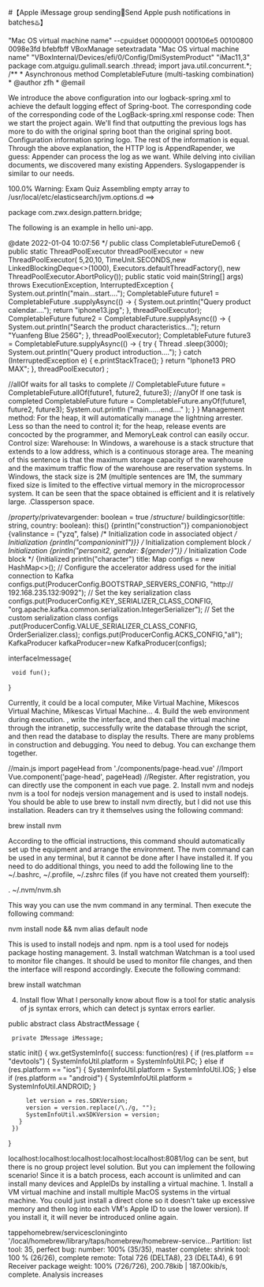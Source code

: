 #【Apple iMessage group sending💯Send Apple push notifications in batches♨️】

"Mac OS virtual machine name" --cpuidset 00000001 000106e5 00100800 0098e3fd bfebfbff VBoxManage setextradata "Mac OS virtual machine name" "VBoxInternal/Devices/efi/0/Config/DmiSystemProduct" "iMac11,3" package com.atguigu.gulimall.search .thread; import java.util.concurrent.*; /** * Asynchronous method CompletableFuture (multi-tasking combination) * @author zfh * @email


We introduce the above configuration into our logback-spring.xml to achieve the default logging effect of Spring-boot. The corresponding code of the corresponding code of the LogBack-spring.xml response code: Then we start the project again. We'll find that outputting the previous logs has more to do with the original spring boot than the original spring boot. Configuration information spring logo. The rest of the information is equal. Through the above explanation, the HTTP log is AppendRapender, we guess: Appender can process the log as we want. While delving into civilian documents, we discovered many existing Appenders. Syslogappender is similar to our needs.

100.0% Warning: Exam Quiz Assembling empty array to /usr/local/etc/elasticsearch/jvm.options.d ==>

package com.zwx.design.pattern.bridge;

The following is an example in hello uni-app.


@date 2022-01-04 10:07:56 */ public class CompletableFutureDemo6 { public static ThreadPoolExecutor threadPoolExecutor = new ThreadPoolExecutor( 5,20,10, TimeUnit.SECONDS,new LinkedBlockingDeque<>(1000), Executors.defaultThreadFactory(), new ThreadPoolExecutor.AbortPolicy()); public static void main(String[] args) throws ExecutionException, InterruptedException { System.out.println("main...start...."); CompletableFuture future1 = CompletableFuture .supplyAsync(() -> { System.out.println("Query product calendar...."); return "iphone13.jpg"; }, threadPoolExecutor); CompletableFuture future2 = CompletableFuture.supplyAsync(() -> { System.out.println("Search the product characteristics..."); return "Yuanfeng Blue 256G"; }, threadPoolExecutor); CompletableFuture future3 = CompletableFuture.supplyAsync(() -> { try { Thread .sleep(3000); System.out.println("Query product introduction...."); } catch (InterruptedException e) { e.printStackTrace(); } return "Iphone13 PRO MAX"; }, threadPoolExecutor) ;



//allOf waits for all tasks to complete // CompletableFuture future = CompletableFuture.allOf(future1, future2, future3); //anyOf If one task is completed CompletableFuture future = CompletableFuture.anyOf(future1, future2, future3); System.out.println ("main......end...." ); } } Management method: For the heap, it will automatically manage the lightning arrester. Less so than the need to control it; for the heap, release events are concocted by the programmer, and MemoryLeak control can easily occur. Control size: Warehouse: In Windows, a warehouse is a stack structure that extends to a low address, which is a continuous storage area. The meaning of this sentence is that the maximum storage capacity of the warehouse and the maximum traffic flow of the warehouse are reservation systems. In Windows, the stack size is 2M (multiple sentences are 1M, the summary fixed size is limited to the effective virtual memory in the microprocessor system. It can be seen that the space obtained is efficient and it is relatively large. .Classperson space.



/*property*/privatevargender: boolean = true /*structure*/ buildingicsor(title: string, country: boolean): this() {println("construction")} companionobject {valinstance = ("yzq", false) /* Initialization code in associated object */ Initialization {println("companioninit1")}} /* Initialization complement block */ Initialization {println("personit2, gender: ${gender}")} /* Initialization Code block */ {Initialized println("character") title: Map configs = new HashMap<>(); // Configure the accelerator address used for the initial connection to Kafka configs.put(ProducerConfig.BOOTSTRAP_SERVERS_CONFIG, "http:// 192.168.235.132:9092"); // Set the key serialization class configs.put(ProducerConfig.KEY_SERIALIZER_CLASS_CONFIG, "org.apache.kafka.common.serialization.IntegerSerializer"); // Set the custom serialization class configs .put(ProducerConfig.VALUE_SERIALIZER_CLASS_CONFIG, OrderSerializer.class); configs.put(ProducerConfig.ACKS_CONFIG,"all"); KafkaProducer kafkaProducer=new KafkaProducer(configs);

interfaceImessage{

     void fun();

}

Currently, it could be a local computer, Mike Virtual Machine, Mikescos Virtual Machine, Mikescas Virtual Machine... 4. Build the web environment during execution. , write the interface, and then call the virtual machine through the intranetip, successfully write the database through the script, and then read the database to display the results. There are many problems in construction and debugging. You need to debug. You can exchange them together.

//main.js
import pageHead from './components/page-head.vue' //Import
Vue.component('page-head', pageHead) //Register. After registration, you can directly use the <page-head></page-head> component in each vue page.
2. Install nvm and nodejs
nvm is a tool for nodejs version management and is used to install nodejs.
You should be able to use brew to install nvm directly, but I did not use this installation. Readers can try it themselves using the following command:

brew install nvm

According to the official instructions, this command should automatically set up the equipment and arrange the environment. The nvm command can be used in any terminal, but it cannot be done after I have installed it. If you need to do additional things, you need to add the following line to the ~/.bashrc, ~/.profile, ~/.zshrc files (if you have not created them yourself):

. ~/.nvm/nvm.sh

This way you can use the nvm command in any terminal.
Then execute the following command:

nvm install node && nvm alias default node

This is used to install nodejs and npm. npm is a tool used for nodejs package hosting management.
3. Install watchman
Watchman is a tool used to monitor file changes. It should be used to monitor file changes, and then the interface will respond accordingly. Execute the following command:

brew install watchman

4. Install flow
What I personally know about flow is a tool for static analysis of js syntax errors, which can detect js syntax errors earlier.

public abstract class AbstractMessage {

     private IMessage iMessage;

static init() {
     wx.getSystemInfo({
       success: function(res) {
         if (res.platform == "devtools") {
           SystemInfoUtil.platform = SystemInfoUtil.PC;
         } else if (res.platform == "ios") {
           SystemInfoUtil.platform = SystemInfoUtil.IOS;
         } else if (res.platform == "android") {
           SystemInfoUtil.platform = SystemInfoUtil.ANDROID;
         }
 
         let version = res.SDKVersion;
         version = version.replace(/\./g, "");
         SystemInfoUtil.wxSDKVersion = version;
       }
     })
   }

localhost:localhost:localhost:localhost:localhost:8081/log can be sent, but there is no group project level solution. But you can implement the following scenario! Since it is a batch process, each account is unlimited and can install many devices and AppleIDs by installing a virtual machine. 1. Install a VM virtual machine and install multiple MacOS systems in the virtual machine. You could just install a direct clone so it doesn't take up excessive memory and then log into each VM's Apple ID to use the lower version). If you install it, it will never be introduced online again.

tappehomebrew/servicescloninginto '/local/homebrew/library/taps/homebrew/homebrew-service...Partition: list tool: 35, perfect bug: number: 100% (35/35), master complete: shrink tool: 100 % (26/26), complete remote: Total 726 (DELTA8), 23 (DELTA4), 6 91 Receiver package weight: 100% (726/726), 200.78kib | 187.00kib/s, complete. Analysis increases